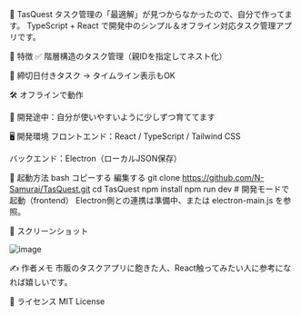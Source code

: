 📌 TasQuest
タスク管理の「最適解」が見つからなかったので、自分で作ってます。
TypeScript + React で開発中のシンプル＆オフライン対応タスク管理アプリです。

🧩 特徴
✅ 階層構造のタスク管理（親IDを指定してネスト化）

📅 締切日付きタスク → タイムライン表示もOK

🛠️ オフラインで動作

🚧 開発途中：自分が使いやすいように少しずつ育ててます

🖥️ 開発環境
フロントエンド：React / TypeScript / Tailwind CSS

バックエンド：Electron（ローカルJSON保存）

🚀 起動方法
bash
コピーする
編集する
git clone https://github.com/N-Samurai/TasQuest.git
cd TasQuest
npm install
npm run dev  # 開発モードで起動（frontend）
Electron側との連携は準備中、または electron-main.js を参照。

📸 スクリーンショット

![image](https://github.com/user-attachments/assets/6c33cde2-be1e-455c-beb9-a5784f663439)

✍️ 作者メモ
市販のタスクアプリに飽きた人、React触ってみたい人に参考になれば嬉しいです。

📄 ライセンス
MIT License
